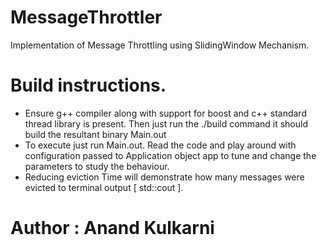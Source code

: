 # MessageThrottler
Implementation of Message Throttling using SlidingWindow Mechanism.

# Build instructions.
- Ensure g++ compiler along with support for boost and c++ standard thread library is present. Then just run the ./build command it should build the resultant binary Main.out
- To execute just run Main.out. Read the code and play around with configuration passed to Application object app to tune and change the parameters to study the behaviour.
- Reducing eviction Time will demonstrate how many messages were evicted to terminal output [ std::cout ].

# Author : Anand Kulkarni
